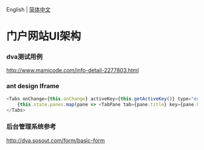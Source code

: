 English | [简体中文](./README.zh-CN.md)

# 门户网站UI架构

### dva测试用例
http://www.mamicode.com/info-detail-2277803.html

### ant design Iframe
```js
<Tabs onChange={this.onChange} activeKey={this.getActiveKey()} type="editable-card" onEdit={this.onEdit}>
    {this.state.panes.map(pane => <TabPane tab={pane.title} key={pane.key}><iframe onLoad={this.onload} src={pane.url}></iframe></TabPane>)}
</Tabs>
```



### 后台管理系统参考
http://dva.sosout.com/form/basic-form
